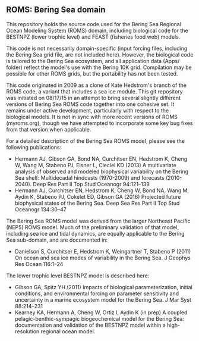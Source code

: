 ## ROMS: Bering Sea domain

This repository holds the source code used for the Bering Sea Regional Ocean Modeling System (ROMS) domain, including biological code for the BESTNPZ (lower trophic level) and FEAST (fisheries food web) models.  

This code is not necessarily domain-specific (input forcing files, including the Bering Sea grid file, are not included here).  However, the biological code is tailored to the Bering Sea ecosystem, and all application data (Apps/ folder) reflect the model's use with the Bering 10K grid.  Compilation may be possible for other ROMS grids, but the portability has not been tested.

This code originated in 2009 as a clone of Kate Hedstrom's branch of the ROMS code, a variant that includes a sea ice module. This git repository was initiated on 08/17/15 in an attempt to bring several slightly different versions of Bering Sea ROMS code together into one cohesive set.  It remains under active development, particularly with respect to the biological models.  It is not in sync with more recent versions of ROMS (myroms.org), though we have attempted to incorporate some key bug fixes from that version when applicable.

For a detailed description of the Bering Sea ROMS model, please see the following publications:

- Hermann AJ, Gibson GA, Bond NA, Curchitser EN, Hedstrom K, Cheng W, Wang M, Stabeno PJ, Eisner L, Cieciel KD (2013) A multivariate analysis of observed and modeled biophysical variability on the Bering Sea shelf: Multidecadal hindcasts (1970-2009) and forecasts (2010-2040). Deep Res Part II Top Stud Oceanogr 94:121–139
- Hermann AJ, Curchitser EN, Hedstrom K, Cheng W, Bond NA, Wang M, Aydin K, Stabeno PJ, Cokelet ED, Gibson GA (2016) Projected future biophysical states of the Bering Sea. Deep Sea Res Part II Top Stud Oceanogr 134:30–47

The Bering Sea ROMS model was derived from the larger Northeast Pacific (NEP5) ROMS model.  Much of the preliminary validation of that model, including sea ice and tidal dynamics, are equally applicable to the Bering Sea sub-domain, and are documented in:

- Danielson S, Curchitser E, Hedstrom K, Weingartner T, Stabeno P (2011) On ocean and sea ice modes of variability in the Bering Sea. J Geophys Res Ocean 116:1–24 

The lower trophic level BESTNPZ model is described here:

- Gibson GA, Spitz YH (2011) Impacts of biological parameterization, initial conditions, and environmental forcing on parameter sensitivity and uncertainty in a marine ecosystem model for the Bering Sea. J Mar Syst 88:214–231
- Kearney KA, Hermann A, Cheng W, Ortiz I, Aydin K (in prep) A coupled pelagic-benthic-sympagic biogeochemical model for the Bering Sea: documentation and validation of the BESTNPZ model within a high-resolution regional ocean model.


<!-- Please follow [this link](http://kakearney.github.io/roms-bering-sea/) for a description of the code, as well as a tutorial for new git users. -->